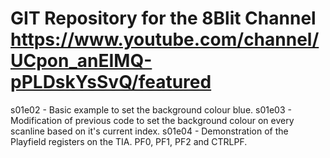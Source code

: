 # GIT Repository for the 8Blit Channel https://www.youtube.com/channel/UCpon_anEIMQ-pPLDskYsSvQ/featured


s01e02 - Basic example to set the background colour blue.
s01e03 - Modification of previous code to set the background colour on every scanline based on it's current index.
s01e04 - Demonstration of the Playfield registers on the TIA. PF0, PF1, PF2 and CTRLPF.


